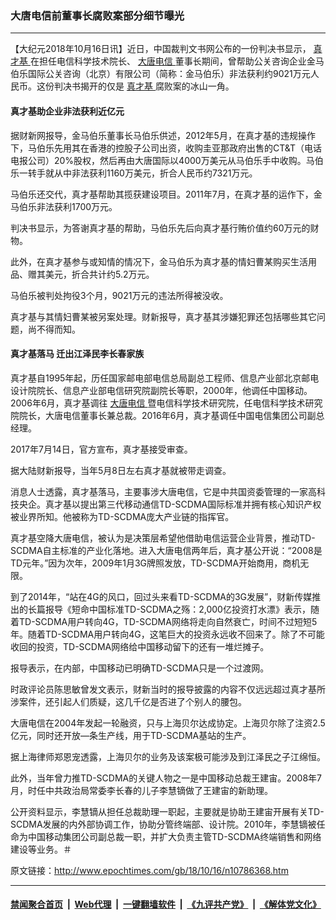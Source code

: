 ### 大唐电信前董事长腐败案部分细节曝光
------------------------

<p>
 【大纪元2018年10月16日讯】近日，中国裁判文书网公布的一份判决书显示，
 <a href="http://www.epochtimes.com/gb/tag/%E7%9C%9F%E6%89%8D%E5%9F%BA.html">
  真才基
 </a>
 在担任电信科学技术院长、
 <a href="http://www.epochtimes.com/gb/tag/%E5%A4%A7%E5%94%90%E7%94%B5%E4%BF%A1.html">
  大唐电信
 </a>
 董事长期间，曾帮助公关咨询企业金马伯乐国际公关咨询（北京）有限公司（简称：金马伯乐）非法获利约9021万元人民币。这份判决书揭开的仅是
 <a href="http://www.epochtimes.com/gb/tag/%E7%9C%9F%E6%89%8D%E5%9F%BA.html">
  真才基
 </a>
 腐败案的冰山一角。
</p>
<h4>
 真才基助企业非法获利近亿元
</h4>
<p>
 据财新网报导，金马伯乐董事长马伯乐供述，2012年5月，在真才基的违规操作下，马伯乐先用其在香港的控股子公司出资，收购圭亚那政府出售的CT&amp;T（电话电报公司）20%股权，然后再由大唐国际以4000万美元从马伯乐手中收购。马伯乐一转手就从中非法获利1160万美元，折合人民币约7321万元。
</p>
<p>
 马伯乐还交代，真才基帮助其揽获建设项目。2011年7月，在真才基的运作下，金马伯乐非法获利1700万元。
</p>
<p>
 判决书显示，为答谢真才基的帮助，马伯乐先后向真才基行贿价值约60万元的财物。
</p>
<p>
 此外，在真才基参与或知情的情况下，金马伯乐为真才基的情妇曹某购买生活用品、赠其美元，折合共计约5.2万元。
</p>
<p>
 马伯乐被判处拘役3个月，9021万元的违法所得被没收。
</p>
<p>
 真才基与其情妇曹某被另案处理。财新报导，真才基其涉嫌犯罪还包括哪些其它问题，尚不得而知。
</p>
<h4>
 真才基落马 迁出江泽民李长春家族
</h4>
<p>
 真才基自1995年起，历任国家邮电部电信总局副总工程师、信息产业部北京邮电设计院院长、信息产业部电信研究院副院长等职，2000年，他调任中国移动。2006年6月，真才基调往
 <a href="http://www.epochtimes.com/gb/tag/%E5%A4%A7%E5%94%90%E7%94%B5%E4%BF%A1.html">
  大唐电信
 </a>
 暨电信科学技术研究院，任电信科学技术研究院院长，大唐电信董事长兼总裁。2016年6月，真才基调任中国电信集团公司副总经理。
</p>
<p>
 2017年7月14日，官方宣布，真才基接受审查。
</p>
<p>
 据大陆财新报导，当年5月8日左右真才基就被带走调查。
</p>
<p>
 消息人士透露，真才基落马，主要事涉大唐电信，它是中共国资委管理的一家高科技央企。真才基以提出第三代移动通信TD-SCDMA国际标准并拥有核心知识产权被业界所知。他被称为TD-SCDMA庞大产业链的指挥官。
</p>
<p>
 真才基空降大唐电信，被认为是决策层希望他借助电信运营企业背景，推动TD-SCDMA自主标准的产业化落地。进入大唐电信两年后，真才基公开说：“2008是TD元年。”因为次年，2009年1月3G牌照发放，TD-SCDMA开始商用，商机无限。
</p>
<p>
 到了2014年，“站在4G的风口，回过头来看TD-SCDMA的3G发展”，财新传媒推出的长篇报导《短命中国标准TD-SCDMA之殇：2,000亿投资打水漂》表示，随着TD-SCDMA用户转向4G，TD-SCDMA网络将走向自然衰亡，时间不过短短5年。随着TD-SCDMA用户转向4G，这笔巨大的投资永远收不回来了。除了不可能收回的投资，TD-SCDMA网络给中国移动留下的还有一堆烂摊子。
</p>
<p>
 报导表示，在内部，中国移动已明确TD-SCDMA只是一个过渡网。
</p>
<p>
 时政评论员陈思敏曾发文表示，财新当时的报导披露的内容不仅远远超过真才基所涉案件，还引起人们质疑，这几千亿是否进了个别人的腰包。
</p>
<p>
 大唐电信在2004年发起一轮融资，只与上海贝尔达成协定。上海贝尔除了注资2.5亿元，同时还开放—条生产线，用于TD-SCDMA基站的生产。
</p>
<p>
 据上海律师郑恩宠透露，上海贝尔的业务及该案极可能涉及到江泽民之子江绵恒。
</p>
<p>
 此外，当年曾力推TD-SCDMA的关键人物之一是中国移动总裁王建宙。2008年7月，时任中共政治局常委李长春的儿子李慧镝做了王建宙的新助理。
</p>
<p>
 公开资料显示，李慧镝从担任总裁助理一职起，主要就是协助王建宙开展有关TD-SCDMA发展的内外部协调工作，协助分管终端部、设计院。2010年，李慧镝被任命为中国移动集团公司副总裁一职，并扩大负责主管TD-SCDMA终端销售和网络建设等业务。＃
</p>

原文链接：http://www.epochtimes.com/gb/18/10/16/n10786368.htm


------------------------
#### [禁闻聚合首页](https://github.com/gfw-breaker/banned-news/blob/master/README.md) &nbsp;|&nbsp; [Web代理](https://github.com/gfw-breaker/open-proxy/blob/master/README.md) &nbsp;|&nbsp; [一键翻墙软件](https://github.com/gfw-breaker/nogfw/blob/master/README.md) &nbsp;|&nbsp; [《九评共产党》](https://github.com/gfw-breaker/9ping.md/blob/master/README.md#九评之一评共产党是什么) &nbsp;|&nbsp; [《解体党文化》](https://github.com/gfw-breaker/jtdwh.md/blob/master/README.md#绪论)